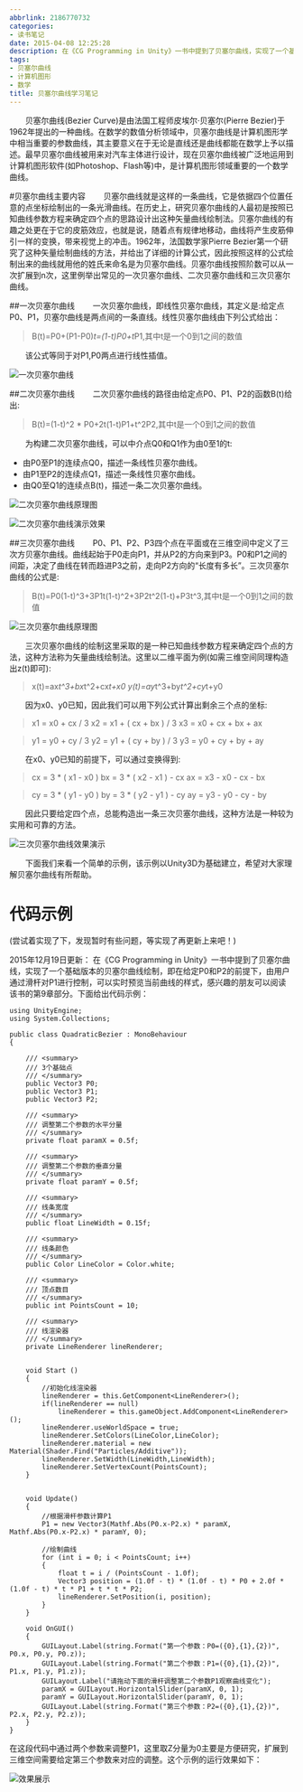 ```yaml
---
abbrlink: 2186770732
categories:
- 读书笔记
date: 2015-04-08 12:25:28
description: 在《CG Programming in Unity》一书中提到了贝塞尔曲线，实现了一个基础版本的贝塞尔曲线绘制，即在给定P0和P2的前提下，由用户通过滑杆对P1进行控制，可以实时预览当前曲线的样式，感兴趣的朋友可以阅读该书的第9章部分
tags:
- 贝塞尔曲线
- 计算机图形
- 数学
title: 贝塞尔曲线学习笔记
---
```


&emsp;&emsp;贝塞尔曲线(Bezier Curve)是由法国工程师皮埃尔·贝塞尔(Pierre Bezier)于1962年提出的一种曲线。在数学的数值分析领域中，贝塞尔曲线是计算机图形学中相当重要的参数曲线，其主要意义在于无论是直线还是曲线都能在数学上予以描述。最早贝塞尔曲线被用来对汽车主体进行设计，现在贝塞尔曲线被广泛地运用到计算机图形软件(如Photoshop、Flash等)中，是计算机图形领域重要的一个数学曲线。

<!--more-->

#贝塞尔曲线主要内容
&emsp;&emsp;贝塞尔曲线就是这样的一条曲线，它是依据四个位置任意的点坐标绘制出的一条光滑曲线。在历史上，研究贝塞尔曲线的人最初是按照已知曲线参数方程来确定四个点的思路设计出这种矢量曲线绘制法。贝塞尔曲线的有趣之处更在于它的皮筋效应，也就是说，随着点有规律地移动，曲线将产生皮筋伸引一样的变换，带来视觉上的冲击。1962年，法国数学家Pierre Bezier第一个研究了这种矢量绘制曲线的方法，并给出了详细的计算公式，因此按照这样的公式绘制出来的曲线就用他的姓氏来命名是为贝塞尔曲线。贝塞尔曲线按照阶数可以从一次扩展到n次，这里例举出常见的一次贝塞尔曲线、二次贝塞尔曲线和三次贝塞尔曲线。

##一次贝塞尔曲线
&emsp;&emsp;一次贝塞尔曲线，即线性贝塞尔曲线，其定义是:给定点P0、P1，贝塞尔曲线是两点间的一条直线。线性贝塞尔曲线由下列公式给出：
>B(t)=P0+(P1-P0)*t=(1-t)P0+t*P1,其中t是一个0到1之间的数值

&emsp;&emsp;该公式等同于对P1,P0两点进行线性插值。

![一次贝塞尔曲线](https://ws1.sinaimg.cn/large/4c36074fly1fziy0m9qvng206o02s74z.gif)

##二次贝塞尔曲线
&emsp;&emsp;二次贝塞尔曲线的路径由给定点P0、P1、P2的函数B(t)给出:
>B(t)=(1-t)^2 * P0+2t(1-t)P1+t^2P2,其中t是一个0到1之间的数值

&emsp;&emsp;为构建二次贝塞尔曲线，可以中介点Q0和Q1作为由0至1的t:
* 由P0至P1的连续点Q0，描述一条线性贝塞尔曲线。
* 由P1至P2的连续点Q1，描述一条线性贝塞尔曲线。
* 由Q0至Q1的连续点B(t)，描述一条二次贝塞尔曲线。

![二次贝塞尔曲线原理图](https://ws1.sinaimg.cn/large/4c36074fly1fz05pf9zdcj206o02sa9x.jpg)

![二次贝塞尔曲线演示效果](https://ws1.sinaimg.cn/large/4c36074fly1fz05mpz5ijg206o02sgnc.gif)

##三次贝塞尔曲线
&emsp;&emsp;P0、P1、P2、P3四个点在平面或在三维空间中定义了三次方贝塞尔曲线。曲线起始于P0走向P1，并从P2的方向来到P3。P0和P1之间的间距，决定了曲线在转而趋进P3之前，走向P2方向的“长度有多长”。三次贝塞尔曲线的公式是:
>B(t)=P0(1-t)^3+3P1t(1-t)^2+3P2t^2(1-t)+P3t^3,其中t是一个0到1之间的数值

![三次贝塞尔曲线原理图](https://ws1.sinaimg.cn/large/4c36074fly1fz05gr7svtj206o02sq2v.jpg)

&emsp;&emsp;三次贝塞尔曲线的绘制这里采取的是一种已知曲线参数方程来确定四个点的方法，这种方法称为矢量曲线绘制法。这里以二维平面为例(如需三维空间同理构造出z(t)即可):
>x(t)=ax*t^3+bx*t^2+cx*t+x0
>y(t)=ay*t^3+by*t^2+cy*t+y0

&emsp;&emsp;因为x0、y0已知，因此我们可以用下列公式计算出剩余三个点的坐标:
>x1 = x0 + cx / 3
>x2 = x1 + ( cx + bx ) / 3
>x3 = x0 + cx + bx + ax

>y1 = y0 + cy / 3
>y2 = y1 + ( cy + by ) / 3
>y3 = y0 + cy + by + ay

&emsp;&emsp;在x0、y0已知的前提下，可以通过变换得到:
>cx = 3 * ( x1 - x0 )
>bx = 3 * ( x2 - x1 ) - cx
>ax = x3 - x0 - cx - bx

>cy = 3 * ( y1 - y0 )
>by = 3 * ( y2 - y1 ) - cy
>ay = y3 - y0 - cy - by

&emsp;&emsp;因此只要给定四个点，总能构造出一条三次贝塞尔曲线，这种方法是一种较为实用和可靠的方法。

![三次贝塞尔曲线效果演示](https://ws1.sinaimg.cn/large/4c36074fly1fz022bq7csg206o02s76z.gif)

&emsp;&emsp;下面我们来看一个简单的示例，该示例以Unity3D为基础建立，希望对大家理解贝塞尔曲线有所帮助。

# 代码示例
(尝试着实现了下，发现暂时有些问题，等实现了再更新上来吧！)

2015年12月19日更新：
在《CG Programming in Unity》一书中提到了贝塞尔曲线，实现了一个基础版本的贝塞尔曲线绘制，即在给定P0和P2的前提下，由用户通过滑杆对P1进行控制，可以实时预览当前曲线的样式，感兴趣的朋友可以阅读该书的第9章部分。下面给出代码示例：

```
using UnityEngine;
using System.Collections;

public class QuadraticBezier : MonoBehaviour 
{

    /// <summary>
    /// 3个基础点
    /// </summary>
    public Vector3 P0;
    public Vector3 P1;
    public Vector3 P2;

    /// <summary>
    /// 调整第二个参数的水平分量
    /// </summary>
    private float paramX = 0.5f;

    /// <summary>
    /// 调整第二个参数的垂直分量
    /// </summary>
    private float paramY = 0.5f;

    /// <summary>
    /// 线条宽度
    /// </summary>
    public float LineWidth = 0.15f;

    /// <summary>
    /// 线条颜色
    /// </summary>
    public Color LineColor = Color.white;

    /// <summary>
    /// 顶点数目
    /// </summary>
    public int PointsCount = 10;

    /// <summary>
    /// 线渲染器
    /// </summary>
    private LineRenderer lineRenderer;


    void Start () 
    {
        //初始化线渲染器
        lineRenderer = this.GetComponent<LineRenderer>();
        if(lineRenderer == null)
            lineRenderer = this.gameObject.AddComponent<LineRenderer>();
        lineRenderer.useWorldSpace = true;
        lineRenderer.SetColors(LineColor,LineColor);
        lineRenderer.material = new Material(Shader.Find("Particles/Additive"));
        lineRenderer.SetWidth(LineWidth,LineWidth);
        lineRenderer.SetVertexCount(PointsCount);
    }


    void Update() 
    {
        //根据滑杆参数计算P1
        P1 = new Vector3(Mathf.Abs(P0.x-P2.x) * paramX, Mathf.Abs(P0.x-P2.x) * paramY, 0);

        //绘制曲线
        for (int i = 0; i < PointsCount; i++)
        {
            float t = i / (PointsCount - 1.0f);
            Vector3 position = (1.0f - t) * (1.0f - t) * P0 + 2.0f * (1.0f - t) * t * P1 + t * t * P2;
            lineRenderer.SetPosition(i, position);
        }
    }

    void OnGUI()
    {
        GUILayout.Label(string.Format("第一个参数：P0=({0},{1},{2})", P0.x, P0.y, P0.z));
        GUILayout.Label(string.Format("第二个参数：P1=({0},{1},{2})", P1.x, P1.y, P1.z));
        GUILayout.Label("请拖动下面的滑杆调整第二个参数P1观察曲线变化");
        paramX = GUILayout.HorizontalSlider(paramX, 0, 1);
        paramY = GUILayout.HorizontalSlider(paramY, 0, 1);
        GUILayout.Label(string.Format("第三个参数：P2=({0},{1},{2})", P2.x, P2.y, P2.z));
    }
}
```

在这段代码中通过两个参数来调整P1，这里取Z分量为0主要是方便研究，扩展到三维空间需要给定第三个参数来对应的调整。这个示例的运行效果如下：

![效果展示]()